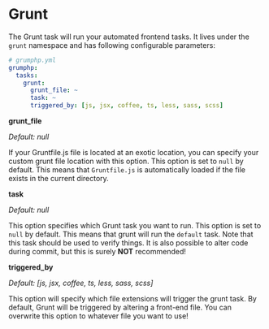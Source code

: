 # Grunt

The Grunt task will run your automated frontend tasks.
It lives under the `grunt` namespace and has following configurable parameters:

```yaml
# grumphp.yml
grumphp:
  tasks:
    grunt:
      grunt_file: ~
      task: ~
      triggered_by: [js, jsx, coffee, ts, less, sass, scss]
```

**grunt_file**

*Default: null*

If your Gruntfile.js file is located at an exotic location, you can specify your custom grunt file location with this option.
This option is set to `null` by default.
This means that `Gruntfile.js` is automatically loaded if the file exists in the current directory.


**task**

*Default: null*

This option specifies which Grunt task you want to run.
This option is set to `null` by default.
This means that grunt will run the `default` task.
Note that this task should be used to verify things. 
It is also possible to alter code during commit, but this is surely **NOT** recommended!


**triggered_by**

*Default: [js, jsx, coffee, ts, less, sass, scss]*

This option will specify which file extensions will trigger the grunt task.
By default, Grunt will be triggered by altering a front-end file. 
You can overwrite this option to whatever file you want to use!
